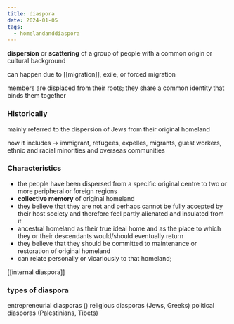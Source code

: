 ```yaml
---
title: diaspora
date: 2024-01-05
tags:
  - homelandanddiaspora
---
```

**dispersion** or **scattering** of a group of people with a common origin or cultural background 

can happen due to [[migration]], exile, or forced migration

members are displaced from their roots; they share a common identity that binds them together 

### Historically
mainly referred to the dispersion of Jews from their original homeland

now it includes -> immigrant, refugees, expelles, migrants, guest workers, ethnic and racial minorities and overseas communities 

### Characteristics 
- the people have been dispersed from a specific original centre to two or more peripheral or foreign regions
- **collective memory** of original homeland 
- they believe that they are not and perhaps cannot be fully accepted by their host society and therefore feel partly alienated and insulated from it 
- ancestral homeland as their true ideal home and as the place to which they or their descendants would/should eventually return 
- they believe that they should be committed to maintenance or restoration of original homeland 
- can relate personally or vicariously to that homeland; 

[[internal diaspora]]

### types of diaspora
entrepreneurial diasporas ()
religious diasporas (Jews, Greeks)
political diasporas (Palestinians, Tibets)